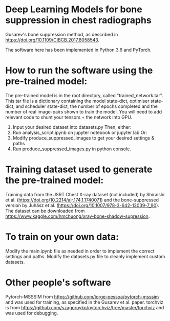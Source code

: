 # Deep Learning Models for bone suppression in chest radiographs
 Gusarev's bone suppression method, as described in https://doi.org/10.1109/CIBCB.2017.8058543.
 
 The software here has been implemented in Python 3.6 and PyTorch.
 
 # How to run the software using the pre-trained model:
 The pre-trained model is in the root directory, called "trained_network.tar".  This tar file is a dictionary containing the model state-dict, optimiser state-dict, and scheduler state-dict, the number of epochs completed and the number of real image-pairs shown to train the model.
 You will need to add relevant code to shunt your tensors + the network into GPU.
 
 1) Input your desired dataset into datasets.py
 Then, either:
 2) Run analysis_script.ipynb on jupyter notebook or jupyter lab
 Or:
 2) Modify produce_suppressed_images to get your desired settings & paths
 3) Run produce_suppressed_images.py in python console.
 
 # Training dataset used to generate the pre-trained model:
 Training data from the JSRT Chest X-ray dataset (not included) by Shiraishi et al. (https://doi.org/10.2214/ajr.174.1.1740071) and the bone-suppressed version by Juhász et al. (https://doi.org/10.1007/978-3-642-13039-7_90).  The dataset can be downloaded from https://www.kaggle.com/hmchuong/xray-bone-shadow-supression.
 
 # To train on your own data:
 Modify the main.ipynb file as needed in order to implement the correct settings and paths.
 Modify the datasets.py file to cleanly implement custom datasets.
 
 # Other people's software
 Pytorch-MSSSIM from https://github.com/jorge-pessoa/pytorch-msssim and was used for training, as specified in the Gusarev et al. paper.
 torchviz is from https://github.com/szagoruyko/pytorchviz/tree/master/torchviz and was used for debugging.
 
 